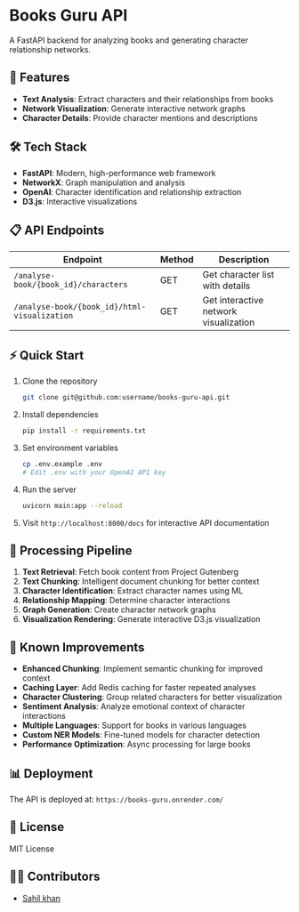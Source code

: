 # Books Guru API

A FastAPI backend for analyzing books and generating character relationship networks.

## 🚀 Features

- **Text Analysis**: Extract characters and their relationships from books
- **Network Visualization**: Generate interactive network graphs
- **Character Details**: Provide character mentions and descriptions

## 🛠️ Tech Stack

- **FastAPI**: Modern, high-performance web framework
- **NetworkX**: Graph manipulation and analysis
- **OpenAI**: Character identification and relationship extraction
- **D3.js**: Interactive visualizations

## 📋 API Endpoints

| Endpoint | Method | Description |
|----------|--------|-------------|
| `/analyse-book/{book_id}/characters` | GET | Get character list with details |
| `/analyse-book/{book_id}/html-visualization` | GET | Get interactive network visualization |

## ⚡ Quick Start

1. Clone the repository
   ```bash
   git clone git@github.com:username/books-guru-api.git
   ```

2. Install dependencies
   ```bash
   pip install -r requirements.txt
   ```

3. Set environment variables
   ```bash
   cp .env.example .env
   # Edit .env with your OpenAI API key
   ```

4. Run the server
   ```bash
   uvicorn main:app --reload
   ```

5. Visit `http://localhost:8000/docs` for interactive API documentation

## 🔄 Processing Pipeline

1. **Text Retrieval**: Fetch book content from Project Gutenberg
2. **Text Chunking**: Intelligent document chunking for better context
3. **Character Identification**: Extract character names using ML
4. **Relationship Mapping**: Determine character interactions
5. **Graph Generation**: Create character network graphs
6. **Visualization Rendering**: Generate interactive D3.js visualization

## 🔧 Known Improvements

- **Enhanced Chunking**: Implement semantic chunking for improved context
- **Caching Layer**: Add Redis caching for faster repeated analyses
- **Character Clustering**: Group related characters for better visualization
- **Sentiment Analysis**: Analyze emotional context of character interactions
- **Multiple Languages**: Support for books in various languages
- **Custom NER Models**: Fine-tuned models for character detection
- **Performance Optimization**: Async processing for large books

## 📊 Deployment

The API is deployed at: `https://books-guru.onrender.com/`

## 📝 License

MIT License

## 👨‍💻 Contributors

- [Sahil khan](https://github.com/sahilk01)
